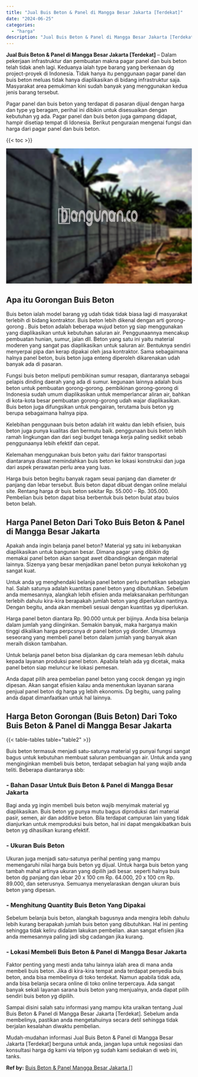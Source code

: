 ```yaml
---
title: "Jual Buis Beton & Panel di Mangga Besar Jakarta [Terdekat]"
date: "2024-06-25"
categories: 
  - "harga"
description: "Jual Buis Beton & Panel di Mangga Besar Jakarta [Terdekat]. Mudah-mudahan informasi Jual Buis Beton & Panel di Mangga Besar Jakarta [Terdekat] berguna untu..."
---
```


**Jual Buis Beton & Panel di Mangga Besar Jakarta \[Terdekat\]** – Dalam pekerjaan infrastruktur dan pembuatan makna pagar panel dan buis beton telah tidak aneh lagi. Keduanya ialah type barang yang berkenaan dg project-proyek di Indonesia. Tidak hanya itu penggunaan pagar panel dan buis beton meluas tidak hanya diaplikasikan di bidang infrastruktur saja. Masyarakat area pemukiman kini sudah banyak yang menggunakan kedua jenis barang tersebut.

Pagar panel dan buis beton yang terdapat di pasaran dijual dengan harga dan type yg beragam, perihal ini dibikin untuk disesuaikan dengan kebutuhan yg ada. Pagar panel dan buis beton juga gampang didapat, hampir disetiap tempat di Idonesia. Berikut penguraian mengenai fungsi dan harga dari pagar panel dan buis beton.

{{< toc >}}

![Jual Buis Beton & Panel di Mangga Besar Jakarta [Terdekat]](/images/jual-panel-buis-beton-murah-04.png)

## Apa itu Gorongan Buis Beton

Buis beton ialah model barang yg udah tidak tidak biasa lagi di masyarakat terlebih di bidang kontraktor. Buis beton lebih dikenal dengan arti gorong-gorong . Buis beton adalah beberapa wujud beton yg siap menggunakan yang diaplikasikan untuk kebutuhan saluran air. Penggunaannya mencakup pembuatan hunian, sumur, jalan dll. Beton yang satu ini yaitu material moderen yang sangat pas diaplikasikan untuk saluran air. Bentuknya sendiri menyerpai pipa dan kerap dipakai oleh jasa kontraktor. Sama sebagaimana halnya panel beton, buis beton juga enteng diperoleh dikarenakan udah banyak ada di pasaran.

Fungsi buis beton meliputi pembikinan sumur resapan, diantaranya sebagai pelapis dinding daerah yang ada di sumur. kegunaan lainnya adalah buis beton untuk pembuatan gorong-gorong. pembikinan gorong-gorong di Indonesia sudah umum diaplikasikan untuk memperlancar aliran air, bahkan di kota-kota besar pembuatan gorong-gorong udah wajar diaplikasikan. Buis beton juga difungsikan untuk pengairan, terutama buis beton yg berupa sebagaimana halnya pipa.

Kelebihan penggunaan buis beton adalah irit waktu dan lebih efisien, buis beton juga punya kualitas dan bermutu baik. penggunaan buis beton lebih ramah lingkungan dan dari segi budget tenaga kerja paling sedikit sebab penggunaanya lebih efektif dan cepat.

Kelemahan menggunakan buis beton yaitu dari faktor transportasi diantaranya disaat memindahkan buis beton ke lokasi konstruksi dan juga dari aspek perawatan perlu area yang luas.

Harga buis beton begitu banyak ragam seuai panjang dan diameter dr panjang dan lebar tersebut. Buis beton dapat dibuat dengan online melalui site. Rentang harga dr buis beton sekitar Rp. 55.000 – Rp. 305.000. Pembelian buis beton dapat bisa berbentuk buis beton bulat atau buios beton belah.

## Harga Panel Beton Dari Toko Buis Beton & Panel di Mangga Besar Jakarta

Apakah anda ingin belanja panel beton? Material yg satu ini kebanyakan diaplikasikan untuk bangunan besar. Dimana pagar yang dibikin dg memakai panel beton akan sangat awet dibandingkan dengan material lainnya. Sizenya yang besar menjadikan panel beton punyai kekokohan yg sangat kuat.

Untuk anda yg menghendaki belanja panel beton perlu perhatikan sebagian hal. Salah satunya adalah kuantitas panel beton yang dibutuhkan. Sebelum anda memesannya, alangkah lebih efisien anda melaksanakan perhitungan terlebih dahulu kira-kira berapakah jumlah beton yang diperlukan nantinya. Dengan begitu, anda akan membeli sesuai dengan kuantitas yg diperlukan.

Harga panel beton diantara Rp. 90.000 untuk per bijinya. Anda bisa belanja dalam jumlah yang diinginkan. Semakin banyak, maka harganya makin tinggi dikalikan harga perpcsnya dr panel beton yg diorder. Umumnya seseorang yang membeli panel beton dalam jumlah yang banyak akan meraih diskon tambahan.

Untuk belanja panel beton bisa dijalankan dg cara memesan lebih dahulu kepada layanan produksi panel beton. Apabila telah ada yg dicetak, maka panel beton siap meluncur ke lokasi pemesan.

Anda dapat pilih area pembelian panel beton yang cocok dengan yg ingin dipesan. Akan sangat efisien kalau anda menentukan layanan sarana penjual panel beton dg harga yg lebih ekonomis. Dg begitu, uang paling anda dapat dimanfaatkan untuk hal lainnya.

## Harga Beton Gorongan (Buis Beton) Dari Toko Buis Beton & Panel di Mangga Besar Jakarta

{{< table-tables table="table2" >}}

Buis beton termasuk menjadi satu-satunya material yg punyai fungsi sangat bagus untuk kebutuhan membuat saluran pembuangan air. Untuk anda yang menginginkan membeli buis beton, terdapat sebagian hal yang wajib anda teliti. Beberapa diantaranya sbb:

### \- Bahan Dasar Untuk Buis Beton & Panel di Mangga Besar Jakarta

Bagi anda yg ingin membeli buis beton wajib menyimak material yg diaplikasikan. Buis beton yg punya mutu bagus diproduksi dari material pasir, semen, air dan additive beton. Bila terdapat campuran lain yang tidak dianjurkan untuk memproduksi buis beton, hal ini dapat mengakibatkan buis beton yg dihasilkan kurang efektif.

### \- Ukuran Buis Beton

Ukuran juga menjadi satu-satunya perihal penting yang mampu memengaruhi nilai harga buis beton yg dijual. Untuk harga buis beton yang tambah mahal artinya ukuran yang dipilih jadi besar. seperti halnya buis beton dg panjang dan lebar 20 x 100 cm Rp. 64.000, 20 x 100 cm Rp. 89.000, dan seterusnya. Semuanya menyelaraskan dengan ukuran buis beton yang dipesan.

### \- Menghitung Quantity Buis Beton Yang Dipakai

Sebelum belanja buis beton, alangkah bagusnya anda mengira lebih dahulu lebih kurang berapakah jumlah buis beton yang dibutuhkan. Hal ini penting sehingga tidak keliru didalam lakukan pembelian. akan sangat efisien jika anda memesannya paling jadi sbg cadangan jika kurang.

### \- Lokasi Membeli Buis Beton & Panel di Mangga Besar Jakarta

Faktor penting yang mesti anda tahu lainnya ialah area di mana anda membeli buis beton. Jika di kira-kira tempat anda terdapat penyedia buis beton, anda bisa membelinya di toko terdekat. Namun apabila tidak ada, anda bisa belanja secara online di toko online terpercaya. Ada sangat banyak sekali layanan sarana buis beton yang menjualnya, anda dapat pilih sendiri buis beton yg dipilih.

Sampai disini salah satu informasi yang mampu kita uraikan tentang Jual Buis Beton & Panel di Mangga Besar Jakarta \[Terdekat\]. Sebelum anda membelinya, pastikan anda mengetahuinya secara detil sehingga tidak berjalan kesalahan diwaktu pembelian.

Mudah-mudahan informasi Jual Buis Beton & Panel di Mangga Besar Jakarta \[Terdekat\] berguna untuk anda, jangan lupa untuk negosiasi dan konsultasi harga dg kami via telpon yg sudah kami sediakan di web ini, tanks.

**Ref by:** [Buis Beton & Panel Mangga Besar Jakarta []](https://id.wikipedia.org/wiki/Buis)
